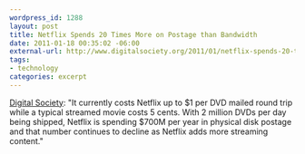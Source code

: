 ```yaml
--- 
wordpress_id: 1288
layout: post
title: Netflix Spends 20 Times More on Postage than Bandwidth
date: 2011-01-18 00:35:02 -06:00
external-url: http://www.digitalsociety.org/2011/01/netflix-spends-20-times-more-on-postage-than-bandwidth/
tags:
- technology
categories: excerpt
---
```

<a href="http://www.digitalsociety.org/2011/01/netflix-spends-20-times-more-on-postage-than-bandwidth/">Digital Society</a>: "It currently costs Netflix up to $1 per DVD mailed round trip while a typical streamed movie costs 5 cents. With 2 million DVDs per day being shipped, Netflix is spending $700M per year in physical disk postage and that number continues to decline as Netflix adds more streaming content."
